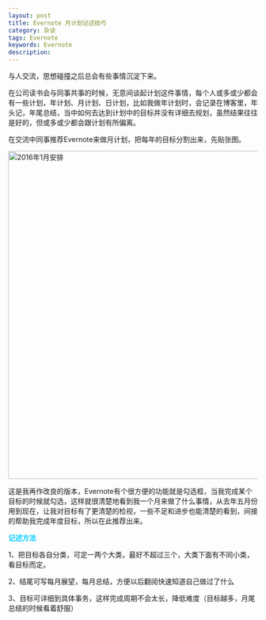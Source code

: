 ```yaml
---
layout: post
title: Evernote 月计划记述技巧
category: 杂谈
tags: Evernote
keywords: Evernote
description: 
---
```


与人交流，思想碰撞之后总会有些事情沉淀下来。

在公司读书会与同事共事的时候，无意间谈起计划这件事情，每个人或多或少都会有一些计划，年计划、月计划、日计划，比如我做年计划时，会记录在博客里，年头记，年尾总结，当中如何去达到计划中的目标并没有详细去规划，虽然结果往往是好的，但或多或少都会跟计划有所偏离。

在交流中同事推荐Evernote来做月计划，把每年的目标分割出来，先贴张图。

[<img class="alignnone wp-image-424" src="http://img.gitdc.com/blog/2016/01/2016年1月安排2-928x1024.png" alt="2016年1月安排" width="600" height="662" />][1]

这是我再作改良的版本，Evernote有个很方便的功能就是勾选框，当我完成某个目标的时候就勾选，这样就很清楚地看到我一个月来做了什么事情，从去年五月份用到现在，让我对目标有了更清楚的检视，一些不足和进步也能清楚的看到，间接的帮助我完成年度目标，所以在此推荐出来。

<span style="color: #00ccff;"><b>记述方法</b></span>

1、把目标各自分类，可定一两个大类，最好不超过三个，大类下面有不同小类，看目标而定。

2、结尾可写每月展望，每月总结，方便以后翻阅快速知道自己做过了什么

3、目标可详细到具体事务，这样完成周期不会太长，降低难度（目标越多，月尾总结的时候看着舒服）


[1]: http://img.gitdc.com/blog/2016/01/2016年1月安排2.png
